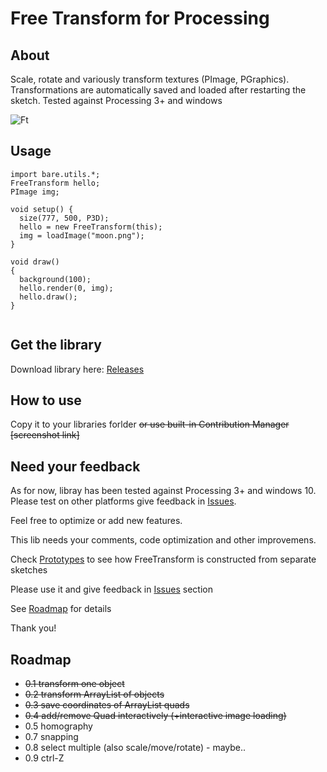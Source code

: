 # Free Transform for Processing

## About

Scale, rotate and variously transform textures (PImage, PGraphics). Transformations are automatically saved and loaded after restarting the sketch. Tested against Processing 3+ and windows

![Ft](http://i.imgur.com/FxJHjKs.png)

## Usage

```
import bare.utils.*;
FreeTransform hello;
PImage img;

void setup() {
  size(777, 500, P3D);
  hello = new FreeTransform(this);
  img = loadImage("moon.png");
}

void draw() 
{
  background(100);
  hello.render(0, img);
  hello.draw();
}


```

## Get the library 

Download library here: [Releases](https://github.com/barelief/freeTransform-processing/releases)

## How to use

Copy it to your libraries forlder 
~~or use built-in Contribution Manager [screenshot link]~~

## Need your feedback

As for now, libray has been tested against Processing 3+ and windows 10. Please test on other platforms give feedback in [Issues](https://github.com/barelief/freeTransform-processing/issues). 

Feel free to optimize or add new features. 

This lib needs your comments, code optimization and other improvemens. 

Check [Prototypes](https://github.com/barelief/freeTransform-processing/tree/master/prototypes) to see how FreeTransform is constructed from separate sketches 

Please use it and give feedback in [Issues](https://github.com/barelief/freeTransform-processing/issues) section

See [Roadmap](https://github.com/barelief/freeTransform-processing/tree/master#roadmap) for details

Thank you!

## Roadmap
* ~~0.1 transform one object~~
* ~~0.2 transform ArrayList of objects~~
* ~~0.3 save coordinates of ArrayList quads~~
* ~~0.4 add/remove Quad interactively (+interactive image loading)~~
* 0.5 homography
* 0.7 snapping
* 0.8 select multiple (also scale/move/rotate) - maybe..
* 0.9 ctrl-Z
